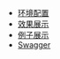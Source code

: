 * [环境配置](simple-admin/zh-cn/docs/env_setting.md)
* [效果展示](simple-admin/zh-cn/docs/screenshot.md)
* [例子展示](simple-admin/zh-cn/docs/quick_develop_example.md)
* [Swagger](simple-admin/zh-cn/docs/swagger.md)